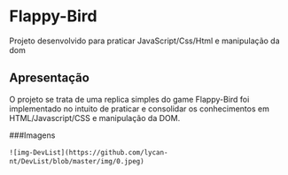 # Flappy-Bird
Projeto desenvolvido para praticar JavaScript/Css/Html e manipulação da dom

## Apresentação
  O projeto se trata de uma replica simples do game Flappy-Bird foi implementado no intuito de praticar e consolidar os conhecimentos em     HTML/Javascript/CSS e manipulação da DOM.
  
  
###Imagens

    ![img-DevList](https://github.com/lycan-nt/DevList/blob/master/img/0.jpeg)
